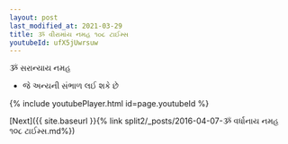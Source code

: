 ```yaml
---
layout: post
last_modified_at: 2021-03-29
title: ૐ વીરામાંય નમહ ૧૦૮ ટાઈમ્સ
youtubeId: ufX5jUwrsuw
---
```

 
 
 ૐ સરાન્યાય નમહ  
 
 -  જે અન્યની સંભાળ લઈ શકે છે 
 
  
 
  
 
 
 
 
 
 


{% include youtubePlayer.html id=page.youtubeId %}
 
[Next]({{ site.baseurl }}{% link  split2/_posts/2016-04-07-ૐ વર્ધાનાય નમહ ૧૦૮ ટાઈમ્સ.md%})
 
